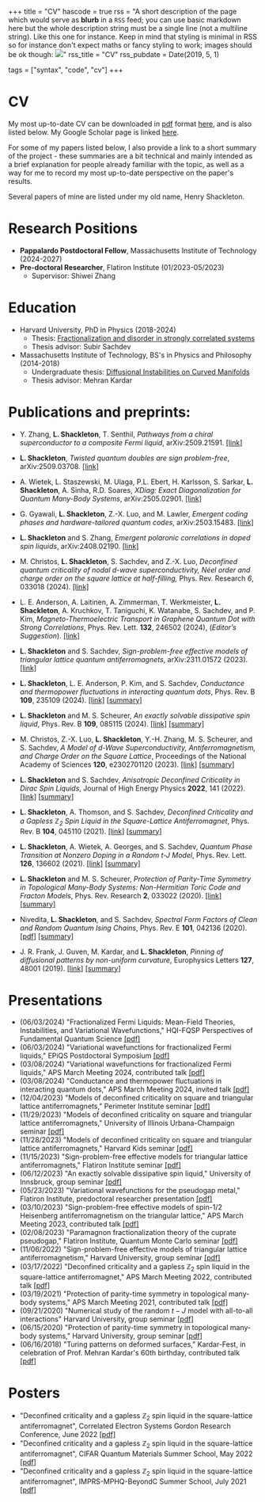 +++
title = "CV"
hascode = true
rss = "A short description of the page which would serve as **blurb** in a `RSS` feed; you can use basic markdown here but the whole description string must be a single line (not a multiline string). Like this one for instance. Keep in mind that styling is minimal in RSS so for instance don't expect maths or fancy styling to work; images should be ok though: ![](https://upload.wikimedia.org/wikipedia/en/b/b0/Rick_and_Morty_characters.jpg)"
rss_title = "CV"
rss_pubdate = Date(2019, 5, 1)

tags = ["syntax", "code", "cv"]
+++

# CV

My most up-to-date CV can be downloaded in [pdf](pdf) format [here](/pdfs/leynaShackletonCV.pdf), and is also listed below. My Google Scholar page is linked [here](https://scholar.google.com/citations?user=VO6t9ZQAAAAJ&hl=en).

For some of my papers listed below, I also provide a link to a short summary of the project - these summaries are a bit technical and mainly intended as a brief explanation for people already familiar with the topic, as well as a way for me to record my most up-to-date perspective on the paper's results.

Several papers of mine are listed under my old name, Henry Shackleton.

# Research Positions
* **Pappalardo Postdoctoral Fellow**, Massachusetts Institute of Technology (2024-2027)
* **Pre-doctoral Researcher**, Flatiron Institute (01/2023-05/2023)
  * Supervisor: Shiwei Zhang

# Education    
* Harvard University, PhD in Physics (2018-2024) 
  * Thesis: [Fractionalization and disorder in strongly correlated systems](/pdfs/thesis.pdf)
  * Thesis advisor: Subir Sachdev
* Massachusetts Institute of Technology, BS's in Physics and Philosophy (2014-2018)         
  * Undergraduate thesis: [Diffusional Instabilities on Curved Manifolds](/pdfs/undergradThesis.pdf)
  * Thesis advisor: Mehran Kardar  
# Publications and preprints:     
- Y. Zhang, **L. Shackleton**, T. Senthil, *Pathways from a chiral superconductor to a composite Fermi liquid*, arXiv:2509.21591. [[link]](https://arxiv.org/abs/2509.21591)
 
- **L. Shackleton**, *Twisted quantum doubles are sign problem-free*, arXiv:2509.03708. [[link]](https://arxiv.org/abs/2509.03708)

- A. Wietek, L. Staszewski, M. Ulaga, P.L. Ebert, H. Karlsson, S. Sarkar, **L. Shackleton**, A. Sinha, R.D. Soares, *XDiag: Exact Diagonalization for Quantum Many-Body Systems*, arXiv:2505.02901. [[link]](https://arxiv.org/abs/2505.02901)

- G. Gyawali, **L. Shackleton**, Z.-X. Luo, and M. Lawler, *Emergent coding phases and hardware-tailored quantum codes*, arXiv:2503.15483. [[link]](https://arxiv.org/abs/2503.15483)


- **L. Shackleton** and S. Zhang, *Emergent polaronic correlations in doped spin liquids*, arXiv:2408.02190. [[link]](https://arxiv.org/abs/2408.02190)

- M. Christos, **L. Shackleton**, S. Sachdev, and Z.-X. Luo, *Deconfined quantum criticality of nodal d-wave superconductivity, Néel order and charge order on the square lattice at half-filling,*  Phys. Rev. Research *6*, 033018 (2024). [[link]](https://arxiv.org/abs/2402.09502)

- L. E. Anderson, A. Laitinen, A. Zimmerman, T. Werkmeister, **L. Shackleton**, A. Kruchkov, T. Taniguchi, K. Watanabe, S. Sachdev, and P. Kim, *Magneto-Thermoelectric Transport in Graphene Quantum Dot with Strong Correlations*, Phys. Rev. Lett. **132**, 246502 (2024), (*Editor’s Suggestion*). [[link]](https://arxiv.org/abs/2401.08050)

- **L. Shackleton** and S. Sachdev, *Sign-problem-free effective models of triangular lattice quantum antiferromagnets*, arXiv:2311.01572 (2023). [[link]](https://arxiv.org/abs/2311.01572)

- **L. Shackleton**, L. E. Anderson, P. Kim, and S. Sachdev, *Conductance and thermopower fluctuations in interacting quantum dots*, Phys. Rev. B **109**, 235109 (2024). [[link]](https://doi.org/10.48550/arXiv.2309.05741) [[summary]](/papers/graphenetheory)

- **L. Shackleton** and M. S. Scheurer, *An exactly solvable dissipative spin liquid*, Phys. Rev. B **109**, 085115 (2024). [[link]](https://doi.org/10.48550/arXiv.2307.05743) [[summary]](/papers/bilayer)

- M. Christos, Z.-X. Luo, **L. Shackleton**, Y.-H. Zhang, M. S. Scheurer, and S. Sachdev, *A Model of d-Wave Superconductivity, Antiferromagnetism, and Charge Order on the Square Lattice*, Proceedings of the National Academy of Sciences **120**, e2302701120 (2023). [[link]](https://doi.org/10.1073/pnas.2302701120) [[summary]](/papers/ancilla)

- **L. Shackleton** and S. Sachdev, *Anisotropic Deconfined Criticality in Dirac Spin Liquids*, Journal of High Energy Physics **2022**, 141 (2022). [[link]](https://doi.org/10.1007/JHEP07(2022)141) [[summary]](/papers/dqcp2) 

- **L. Shackleton**, A. Thomson, and S. Sachdev, *Deconfined Criticality and a Gapless $\mathbb{Z}_2$ Spin Liquid in the Square-Lattice Antiferromagnet*, Phys. Rev. B **104**, 045110 (2021). [[link]](https://doi.org/10.1103/PhysRevB.104.045110) [[summary]](/papers/dqcp1) 

- **L. Shackleton**, A. Wietek, A. Georges, and S. Sachdev, *Quantum Phase Transition at Nonzero Doping in a Random t-J Model*, Phys. Rev. Lett. **126**, 136602 (2021). [[link]](https://doi.org/10.1103/PhysRevLett.126.136602) [[summary]](/papers/tj) 

- **L. Shackleton** and M. S. Scheurer, *Protection of Parity-Time Symmetry in Topological Many-Body Systems: Non-Hermitian Toric Code and Fracton Models*, Phys. Rev. Research **2**, 033022 (2020). [[link]](https://doi.org/10.1103/PhysRevResearch.2.033022) [[summary]](/papers/tc)

- Nivedita, **L. Shackleton**, and S. Sachdev, *Spectral Form Factors of Clean and Random Quantum Ising Chains*, Phys. Rev. E **101**, 042136 (2020). [[pdf]](https://doi.org/10.1103/PhysRevE.101.042136) [[summary]](/papers/isingsff)

- J. R. Frank, J. Guven, M. Kardar, and **L. Shackleton**, *Pinning of diffusional patterns by non-uniform curvature*, Europhysics Letters **127**, 48001 (2019). [[link]](https://doi.org/10.1209/0295-5075/127/48001) [[summary]](/papers/kardar) 

# Presentations
* (06/03/2024) "Fractionalized Fermi Liquids: Mean-Field Theories, Instabilities, and Variational Wavefunctions," HQI-FQSP Perspectives of Fundamental Quantum Science [[pdf]](/presentations/jun24Riken.pdf)
* (06/03/2024) "Variational wavefunctions for fractionalized Fermi liquids," EPiQS Postdoctoral Symposium [[pdf]](/presentations/jun24EPiQS.pdf)
* (03/08/2024) "Variational wavefunctions for fractionalized Fermi liquids," APS March Meeting 2024, contributed talk [[pdf]](/presentations/mar24APSContributed.pdf)
* (03/08/2024) "Conductance and thermopower fluctuations in interacting quantum dots," APS March Meeting 2024, invited talk [[pdf]](/presentations/mar24APSInvited.pdf)
* (12/04/2023) "Models of deconfined criticality on square and triangular lattice antiferromagnets," Perimeter Institute seminar [[pdf]](/presentations/dec23Perimeter.pdf)
* (11/29/2023) "Models of deconfined criticality on square and triangular lattice antiferromagnets," University of Illinois Urbana-Champaign seminar [[pdf]](/presentations/nov23UIUC.pdf)
* (11/28/2023) "Models of deconfined criticality on square and triangular lattice antiferromagnets," Harvard Kids seminar [[pdf]](/presentations/nov23Kids.pdf)
* (11/15/2023) "Sign-problem-free effective models for triangular lattice antiferromagnets," Flatiron Institute seminar [[pdf]](/presentations/nov23Flatiron.pdf)
* (06/12/2023) "An exactly solvable dissipative spin liquid," University of Innsbruck, group seminar [[pdf]](/presentations/jun23Innsbruck.pdf)
* (05/23/2023) "Variational wavefunctions for the pseudogap metal," Flatiron Institute, predoctoral researcher presentation [[pdf]](/presentations/may23Flatiron.pdf)
* (03/10/2023) "Sign-problem-free effective models of spin-1/2 Heisenberg antiferromagnetism on the triangular lattice," APS March Meeting 2023, contributed talk [[pdf]](/presentations/mar23APS.pdf)
* (02/08/2023) "Paramagnon fractionalization theory of the cuprate pseudogap," Flatiron Institute, Quantum Monte Carlo seminar [[pdf]](/presentations/feb23Flatiron.pdf)
* (11/06/2022) "Sign-problem-free effective models of triangular lattice antiferromagnetism," Harvard University, group seminar [[pdf]](/presentations/nov22Harvard.pdf)
* (03/17/2022) "Deconfined criticality and a gapless $\mathbb{Z}_2$ spin liquid in the square-lattice antiferromagnet," APS March Meeting 2022, contributed talk [[pdf]](/presentations/mar22APS.pdf)
* (03/19/2021) "Protection of parity-time symmetry in topological many-body systems," APS March Meeting 2021, contributed talk [[pdf]](/presentations/mar21APS.pdf)
* (09/21/2020) "Numerical study of the random $t-J$ model with all-to-all interactions" Harvard University, group seminar [[pdf]](/presentations/aug20Harvard.pdf)
* (06/15/2020) "Protection of parity-time symmetry in topological many-body systems," Harvard University, group seminar [[pdf]](/presentations/jun20Harvard.pdf)
* (06/16/2018) "Turing patterns on deformed surfaces," Kardar-Fest, in celebration of Prof. Mehran Kardar's 60th birthday, contributed talk [[pdf]](/presentations/jun18Kardar.pdf)
 
# Posters 
* "Deconfined criticality and a gapless $\mathbb{Z}_2$ spin liquid in the square-lattice antiferromagnet", Correlated Electron Systems Gordon Research Conference, June 2022 [[pdf]](/posters/grc.pdf)
* "Deconfined criticality and a gapless $\mathbb{Z}_2$ spin liquid in the square-lattice antiferromagnet", CIFAR Quantum Materials Summer School, May 2022 [[pdf]](/posters/cifar.pdf)
* "Deconfined criticality and a gapless $\mathbb{Z}_2$ spin liquid in the square-lattice antiferromagnet", IMPRS-MPHQ-BeyondC Summer School, July 2021 [[pdf]](/posters/imprs.pdf)

